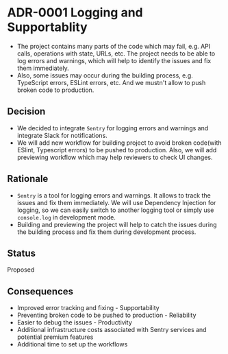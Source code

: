 # ADR-0001 Logging and Supportablity

- The project contains many parts of the code which may fail, e.g. API calls, operations with state, URLs, etc. The project needs to be able to log errors and warnings, which will help to identify the issues and fix them immediately.
- Also, some issues may occur during the building process, e.g. TypeScript errors, ESLint errors, etc. And we mustn't allow to push broken code to production.

## Decision

- We decided to integrate `Sentry` for logging errors and warnings and integrate Slack for notifications.
- We will add new workflow for building project to avoid broken code(with ESlint, Typescript errors) to be pushed to production. Also, we will add previewing workflow which may help reviewers to check UI changes.

## Rationale

- `Sentry` is a tool for logging errors and warnings. It allows to track the issues and fix them immediately. We will use Dependency Injection for logging, so we can easily switch to another logging tool or simply use `console.log` in development mode.
- Building and previewing the project will help to catch the issues during the building process and fix them during development process.

## Status

Proposed

## Consequences

- Improved error tracking and fixing - Supportability
- Preventing broken code to be pushed to production - Reliability
- Easier to debug the issues - Productivity
- Additional infrastructure costs associated with Sentry services and potential premium features
- Additional time to set up the workflows